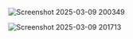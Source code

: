
![Screenshot 2025-03-09 200349](https://github.com/user-attachments/assets/1d727862-ee06-40f6-87ed-f7a8d92c2d88)





![Screenshot 2025-03-09 201713](https://github.com/user-attachments/assets/42c5210e-5911-428a-8be3-2b18abe31ebd)
